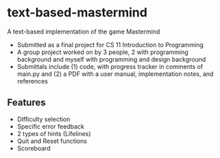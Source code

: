# text-based-mastermind
A text-based implementation of the game Mastermind

* Submitted as a final project for CS 11 Introduction to Programming
* A group project worked on by 3 people, 2 with programming background and myself with programming and design background
* Submittals include (1) code, with progress tracker in comments of main.py and (2) a PDF with a user manual, implementation notes, and references

## Features
* Difficulty selection
* Specific error feedback
* 2 types of hints (Lifelines)
* Quit and Reset functions
* Scoreboard
